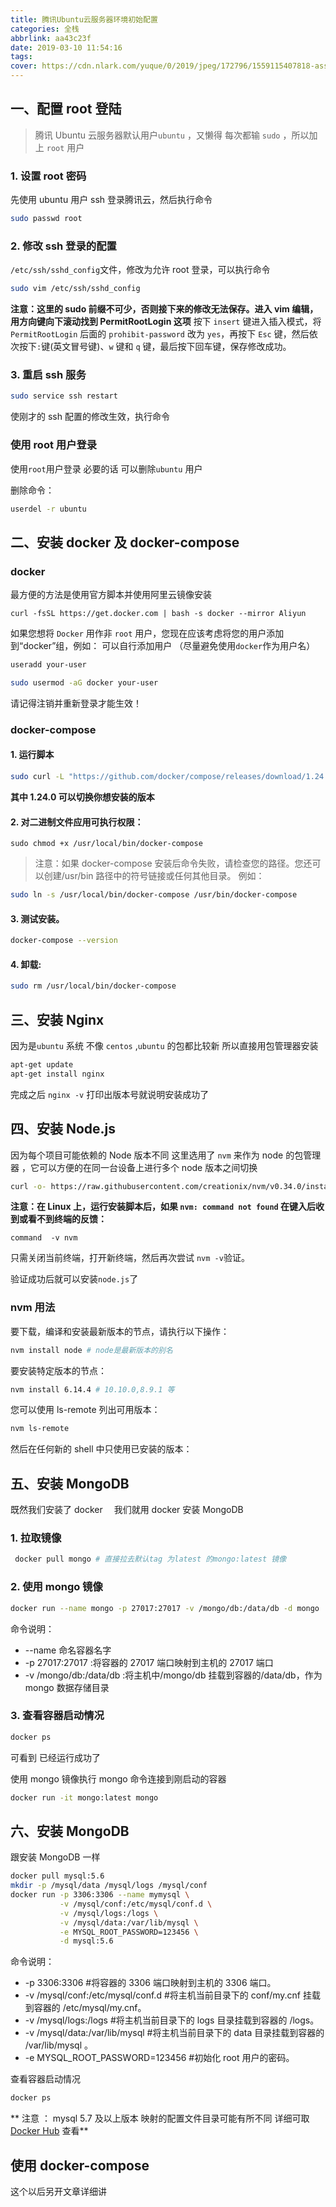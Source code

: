 ```yaml
---
title: 腾讯Ubuntu云服务器环境初始配置
categories: 全栈
abbrlink: aa43c23f
date: 2019-03-10 11:54:16
tags:
cover: https://cdn.nlark.com/yuque/0/2019/jpeg/172796/1559115407818-assets/web-upload/5f1d9f7c-84b4-42ca-ba20-8f78d6b7325a.jpeg
---
```


## 一、配置 root 登陆

> 腾讯 Ubuntu 云服务器默认用户`ubuntu` ，又懒得 每次都输 `sudo` ，所以加上 `root` 用户

### 1. 设置 root 密码

先使用 ubuntu 用户 ssh 登录腾讯云，然后执行命令

```bash
sudo passwd root
```

### 2. 修改 ssh 登录的配置

`/etc/ssh/sshd_config`文件，修改为允许 root 登录，可以执行命令

```bash
sudo vim /etc/ssh/sshd_config
```

**注意：这里的 sudo 前缀不可少，否则接下来的修改无法保存。进入 vim 编辑，用方向键向下滚动找到 PermitRootLogin 这项**
按下 `insert` 键进入插入模式，将 `PermitRootLogin` 后面的 `prohibit-password` 改为 `yes`，再按下 `Esc` 键，然后依次按下`:`键(英文冒号键)、`w` 键和 `q` 键，最后按下回车键，保存修改成功。

### 3. 重启 ssh 服务

```bash
sudo service ssh restart
```

使刚才的 ssh 配置的修改生效，执行命令

### 使用 root 用户登录

使用`root`用户登录 必要的话 可以删除`ubuntu` 用户

删除命令：

```bash
userdel -r ubuntu
```

## 二、安装 docker 及 docker-compose

### docker

最方便的方法是使用官方脚本并使用阿里云镜像安装

```
curl -fsSL https://get.docker.com | bash -s docker --mirror Aliyun
```

如果您想将 `Docker` 用作非 `root` 用户，您现在应该考虑将您的用户添加到“docker”组，例如：
可以自行添加用户 （尽量避免使用`docker`作为用户名）

```bash
useradd your-user
```

```bash
sudo usermod -aG docker your-user
```

请记得注销并重新登录才能生效！

### docker-compose

#### 1. 运行脚本

```bash
sudo curl -L "https://github.com/docker/compose/releases/download/1.24.0/docker-compose-$(uname -s)-$(uname -m)" -o /usr/local/bin/docker-compose
```

**其中 1.24.0 可以切换你想安装的版本**

#### 2. 对二进制文件应用可执行权限：

```
sudo chmod +x /usr/local/bin/docker-compose
```

> 注意：如果 docker-compose 安装后命令失败，请检查您的路径。您还可以创建/usr/bin 路径中的符号链接或任何其他目录。 例如：

```bash
sudo ln -s /usr/local/bin/docker-compose /usr/bin/docker-compose
```

#### 3. 测试安装。

```bash
docker-compose --version
```

#### 4. 卸载:

```bash
sudo rm /usr/local/bin/docker-compose
```

## 三、安装 Nginx

因为是`ubuntu` 系统 不像 `centos` ,`ubuntu` 的包都比较新 所以直接用包管理器安装

```bash
apt-get update
apt-get install nginx
```

完成之后 `nginx -v` 打印出版本号就说明安装成功了

## 四、安装 Node.js

因为每个项目可能依赖的 Node 版本不同 这里选用了 `nvm` 来作为 node 的包管理器 ，它可以方便的在同一台设备上进行多个 node 版本之间切换

```bash
curl -o- https://raw.githubusercontent.com/creationix/nvm/v0.34.0/install.sh | bash
```

**注意：在 Linux 上，运行安装脚本后，如果 `nvm: command not found` 在键入后收到或看不到终端的反馈：**

```
command  -v nvm
```

只需关闭当前终端，打开新终端，然后再次尝试 `nvm -v`验证。

验证成功后就可以安装`node.js`了

### nvm 用法

要下载，编译和安装最新版本的节点，请执行以下操作：

```bash
nvm install node # node是最新版本的别名
```

要安装特定版本的节点：

```bash
nvm install 6.14.4 # 10.10.0,8.9.1 等
```

您可以使用 ls-remote 列出可用版本：

```bash
nvm ls-remote
```

然后在任何新的 shell 中只使用已安装的版本：

## 五、安装 MongoDB

既然我们安装了 docker 　我们就用 docker 安装 MongoDB

### 1. 拉取镜像

```bash
 docker pull mongo # 直接拉去默认tag 为latest 的mongo:latest 镜像
```

### 2. 使用 mongo 镜像

```bash
docker run --name mongo -p 27017:27017 -v /mongo/db:/data/db -d mongo
```

命令说明：

- --name 命名容器名字
- -p 27017:27017 :将容器的 27017 端口映射到主机的 27017 端口
- -v /mongo/db:/data/db :将主机中/mongo/db 挂载到容器的/data/db，作为 mongo 数据存储目录

### 3. 查看容器启动情况

```bash
docker ps
```

可看到 已经运行成功了

使用 mongo 镜像执行 mongo 命令连接到刚启动的容器

```bash
docker run -it mongo:latest mongo
```

## 六、安装 MongoDB

跟安装 MongoDB 一样

```bash
docker pull mysql:5.6
mkdir -p /mysql/data /mysql/logs /mysql/conf
docker run -p 3306:3306 --name mymysql \
           -v /mysql/conf:/etc/mysql/conf.d \
           -v /mysql/logs:/logs \
           -v /mysql/data:/var/lib/mysql \
           -e MYSQL_ROOT_PASSWORD=123456 \
           -d mysql:5.6
```

命令说明：

- -p 3306:3306 #将容器的 3306 端口映射到主机的 3306 端口。
- -v /mysql/conf:/etc/mysql/conf.d #将主机当前目录下的 conf/my.cnf 挂载到容器的 /etc/mysql/my.cnf。
- -v /mysql/logs:/logs #将主机当前目录下的 logs 目录挂载到容器的 /logs。
- -v /mysql/data:/var/lib/mysql #将主机当前目录下的 data 目录挂载到容器的 /var/lib/mysql 。
- -e MYSQL_ROOT_PASSWORD=123456 #初始化 root 用户的密码。

查看容器启动情况

```bash
docker ps
```

** 注意 ： mysql 5.7 及以上版本 映射的配置文件目录可能有所不同 详细可取 [Docker Hub](https://hub.docker.com/_/mysql) 查看**

## 使用 docker-compose

这个以后另开文章详细讲
